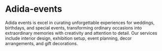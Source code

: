 # Adida-events
Adida events is excel in curating unforgettable experiences for weddings, birthdays, and special events, transforming ordinary occasions into extraordinary memories with creativity and attention to detail. Our services include interior design, exhibition setup, event planning, decor arrangements, and gift decorations.
